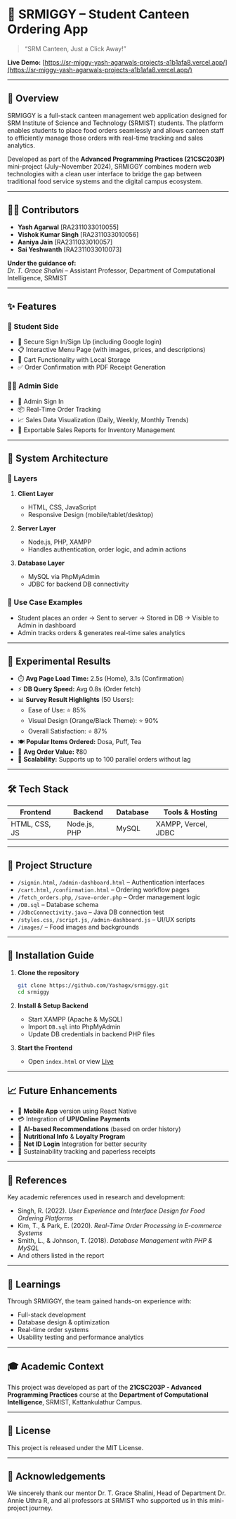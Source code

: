 
# 🥗 SRMIGGY – Student Canteen Ordering App

> “SRM Canteen, Just a Click Away!”

**Live Demo:** [https://sr-miggy-yash-agarwals-projects-a1b1afa8.vercel.app/](https://sr-miggy-yash-agarwals-projects-a1b1afa8.vercel.app/)

---

## 📌 Overview

SRMIGGY is a full-stack canteen management web application designed for SRM Institute of Science and Technology (SRMIST) students. The platform enables students to place food orders seamlessly and allows canteen staff to efficiently manage those orders with real-time tracking and sales analytics.

Developed as part of the **Advanced Programming Practices (21CSC203P)** mini-project (July–November 2024), SRMIGGY combines modern web technologies with a clean user interface to bridge the gap between traditional food service systems and the digital campus ecosystem.

---

## 👨‍💻 Contributors

- **Yash Agarwal** [RA2311033010055]  
- **Vishok Kumar Singh** [RA2311033010056]  
- **Aaniya Jain** [RA2311033010057]  
- **Sai Yeshwanth** [RA2311033010073]  

**Under the guidance of:**  
*Dr. T. Grace Shalini* – Assistant Professor, Department of Computational Intelligence, SRMIST

---

## ✨ Features

### 👥 Student Side
- 🔐 Secure Sign In/Sign Up (including Google login)
- 📋 Interactive Menu Page (with images, prices, and descriptions)
- 🛒 Cart Functionality with Local Storage
- ✅ Order Confirmation with PDF Receipt Generation

### 🧑‍🍳 Admin Side
- 🔐 Admin Sign In
- 📦 Real-Time Order Tracking
- 📈 Sales Data Visualization (Daily, Weekly, Monthly Trends)
- 🧾 Exportable Sales Reports for Inventory Management

---

## 🧱 System Architecture

### 📂 Layers

1. **Client Layer**  
   - HTML, CSS, JavaScript  
   - Responsive Design (mobile/tablet/desktop)

2. **Server Layer**  
   - Node.js, PHP, XAMPP  
   - Handles authentication, order logic, and admin actions

3. **Database Layer**  
   - MySQL via PhpMyAdmin  
   - JDBC for backend DB connectivity

### 🔄 Use Case Examples
- Student places an order → Sent to server → Stored in DB → Visible to Admin in dashboard
- Admin tracks orders & generates real-time sales analytics

---

## 🧪 Experimental Results

- ⏱️ **Avg Page Load Time:** 2.5s (Home), 3.1s (Confirmation)
- ⚡ **DB Query Speed:** Avg 0.8s (Order fetch)
- 📊 **Survey Result Highlights** (50 Users):
  - Ease of Use: ⭐ 85%
  - Visual Design (Orange/Black Theme): ⭐ 90%
  - Overall Satisfaction: ⭐ 87%
- 🍽️ **Popular Items Ordered:** Dosa, Puff, Tea
- 💸 **Avg Order Value:** ₹80
- 🚀 **Scalability:** Supports up to 100 parallel orders without lag

---

## 🛠 Tech Stack

| Frontend       | Backend       | Database | Tools & Hosting      |
|----------------|---------------|----------|-----------------------|
| HTML, CSS, JS  | Node.js, PHP  | MySQL    | XAMPP, Vercel, JDBC   |

---

## 📁 Project Structure

- `/signin.html`, `/admin-dashboard.html` – Authentication interfaces
- `/cart.html`, `/confirmation.html` – Ordering workflow pages
- `/fetch_orders.php`, `/save-order.php` – Order management logic
- `/DB.sql` – Database schema
- `/JdbcConnectivity.java` – Java DB connection test
- `/styles.css`, `/script.js`, `/admin-dashboard.js` – UI/UX scripts
- `/images/` – Food images and backgrounds

---

## 🚧 Installation Guide

1. **Clone the repository**
   ```bash
   git clone https://github.com/Yashagx/srmiggy.git
   cd srmiggy
   ```

2. **Install & Setup Backend**
   - Start XAMPP (Apache & MySQL)
   - Import `DB.sql` into PhpMyAdmin
   - Update DB credentials in backend PHP files

3. **Start the Frontend**
   - Open `index.html` or view [Live](https://sr-miggy-yash-agarwals-projects-a1b1afa8.vercel.app/)

---

## 📈 Future Enhancements

- 📲 **Mobile App** version using React Native
- 💳 Integration of **UPI/Online Payments**
- 🤖 **AI-based Recommendations** (based on order history)
- 🥗 **Nutritional Info** & **Loyalty Program**
- 📶 **Net ID Login** Integration for better security
- 🌱 Sustainability tracking and paperless receipts

---

## 🧾 References

Key academic references used in research and development:
- Singh, R. (2022). *User Experience and Interface Design for Food Ordering Platforms*
- Kim, T., & Park, E. (2020). *Real-Time Order Processing in E-commerce Systems*
- Smith, L., & Johnson, T. (2018). *Database Management with PHP & MySQL*
- And others listed in the report

---

## 🧠 Learnings

Through SRMIGGY, the team gained hands-on experience with:
- Full-stack development
- Database design & optimization
- Real-time order systems
- Usability testing and performance analytics

---

## 🎓 Academic Context

This project was developed as part of the **21CSC203P - Advanced Programming Practices** course at the **Department of Computational Intelligence**, SRMIST, Kattankulathur Campus.

---

## 📜 License

This project is released under the MIT License.

---

## 🙌 Acknowledgements

We sincerely thank our mentor Dr. T. Grace Shalini, Head of Department Dr. Annie Uthra R, and all professors at SRMIST who supported us in this mini-project journey.
